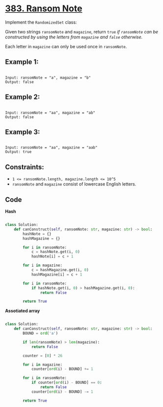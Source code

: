 # [383. Ransom Note](https://leetcode.com/problems/ransom-note/description/?envType=study-plan-v2&envId=top-interview-150)

Implement the `RandomizedSet` class:

Given two strings `ransomNote` and `magazine`, return `true` _if `ransomNote` can be constructed by using the letters from `magazine` and `false` otherwise._

Each letter in `magazine` can only be used once in `ransomNote`.

## Example 1:

```

Input: ransomNote = "a", magazine = "b"
Output: false

```

## Example 2:

```

Input: ransomNote = "aa", magazine = "ab"
Output: false

```

## Example 3:

```

Input: ransomNote = "aa", magazine = "aab"
Output: true

```

## Constraints:

- `1 <= ransomNote.length, magazine.length <= 10^5`
- `ransomNote` and `magazine` consist of lowercase English letters.

## Code

**Hash**

```python

class Solution:
    def canConstruct(self, ransomNote: str, magazine: str) -> bool:
        hashNote = {}
        hashMagazine = {}

        for i in ransomNote:
            c = hashNote.get(i, 0)
            hashNote[i] = c + 1

        for i in magazine:
            c = hashMagazine.get(i, 0)
            hashMagazine[i] = c + 1

        for i in ransomNote:
            if hashNote.get(i, 0) > hashMagazine.get(i, 0):
                return False

        return True

```

**Assotiated array**

```python

class Solution:
    def canConstruct(self, ransomNote: str, magazine: str) -> bool:
        BOUND = ord('a')

        if len(ransomNote) > len(magazine):
            return False

        counter = [0] * 26

        for i in magazine:
            counter[ord(i) - BOUND] += 1

        for i in ransomNote:
            if counter[ord(i) - BOUND] == 0:
                return False
            counter[ord(i) - BOUND] -= 1

        return True

```
